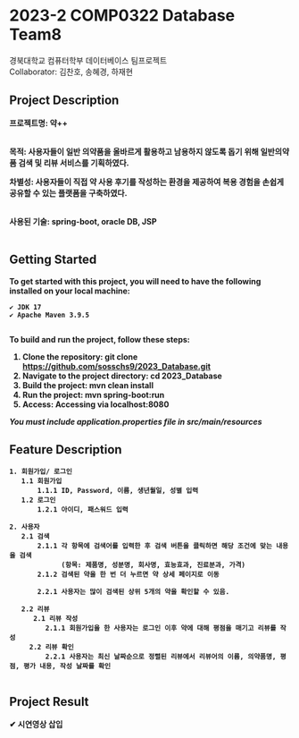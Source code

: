 # 2023-2 COMP0322 Database Team8
경북대학교 컴퓨터학부 데이터베이스 팀프로젝트 </br>
Collaborator: 김찬호, 송혜경, 하재현

## Project Description
<!--✔ 프로젝트명--!>
<b>프로젝트명: 약++</b></br></br>

<!--✔ 어떤 프로젝트인지 소개 -->
<b>목적: 사용자들이 일반 의약품을 올바르게 활용하고 남용하지 않도록 돕기 위해 일반의약품 검색 및 리뷰 서비스를 기획하였다.</b></br>

<b>차별성: 사용자들이 직접 약 사용 후기를 작성하는 환경을 제공하여 복용 경험을 손쉽게 공유할 수 있는 플랫폼을 구축하였다.</br></br>

<b>사용된 기술: spring-boot, oracle DB, JSP</br></br>
## Getting Started
To get started with this project, you will need to have the following installed on your local machine:
```
✔ JDK 17
✔ Apache Maven 3.9.5
 
```
To build and run the project, follow these steps:
1. Clone the repository: git clone https://github.com/sosschs9/2023_Database.git
2. Navigate to the project directory: cd 2023_Database
3. Build the project: mvn clean install
4. Run the project: mvn spring-boot:run
5. Access: Accessing via localhost:8080
   
***You must include application.properties file in src/main/resources***

## Feature Description
```
1. 회원가입/ 로그인
   1.1 회원가입
       1.1.1 ID, Password, 이름, 생년월일, 성별 입력
   1.2 로그인
       1.2.1 아이디, 패스워드 입력

2. 사용자
   2.1 검색
       2.1.1 각 항목에 검색어를 입력한 후 검색 버튼을 클릭하면 해당 조건에 맞는 내용을 검색
             (항목: 제품명, 성분명, 회사명, 효능효과, 진료분과, 가격)
       2.1.2 검색된 약을 한 번 더 누르면 약 상세 페이지로 이동

       2.2.1 사용자는 많이 검색된 상위 5개의 약을 확인할 수 있음.

   2.2 리뷰
      2.1 리뷰 작성
         2.1.1 회원가입을 한 사용자는 로그인 이후 약에 대해 평점을 매기고 리뷰를 작성
     2.2 리뷰 확인
         2.2.1 사용자는 최신 날짜순으로 정렬된 리뷰에서 리뷰어의 이름, 의약품명, 평점, 평가 내용, 작성 날짜를 확인
   
```

## Project Result
✔ 시연영상 삽입
